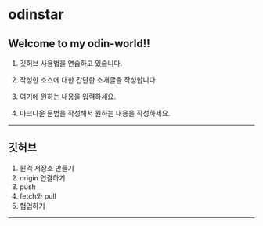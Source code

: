 # odinstar
Welcome to my odin-world!!
---
1. 깃허브 사용법을 연습하고 있습니다.

2. 작성한 소스에 대한 간단한 소개글을 작성합니다

3. 여기에 원하는 내용을 입력하세요.

4. 마크다운 문법을 작성해서 원하는 내용을 작성하세요.
---
깃허브
---
1. 원격 저장소 만들기
2. origin 연결하기
3. push
4. fetch와 pull
5. 협업하기
---
